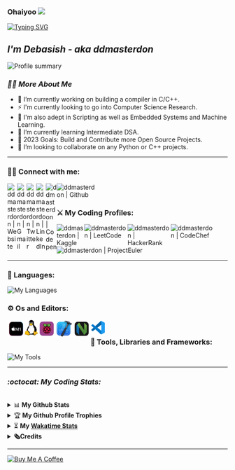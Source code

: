 ###  Ohaiyoo <img src="https://user-images.githubusercontent.com/42378118/110234147-e3259600-7f4e-11eb-95be-0c4047144dea.gif" width="30">

[![Typing SVG](https://readme-typing-svg.herokuapp.com?size=18&duration=1200&color=12D7F7&lines=Eat;Sleep;Code;Anime;Repeat&width=99&height=20&vCenter=true)](https://git.io/typing-svg)

## _I'm Debasish - aka ddmasterdon_


<p> 
  <img align="" alt="Profile summary" src="http://github-profile-summary-cards.vercel.app/api/cards/profile-details?username=debasish-dutta&theme=blueberry" />
<!--   <img align="right" alt="Profile gif" src="https://media.giphy.com/media/v1.Y2lkPTc5MGI3NjExMmU1MmIxMjUxMzg3NGQ3ZDdiZjhiODU0YzNjMDkyMmJhN2Y4NDgwZSZlcD12MV9pbnRlcm5hbF9naWZzX2dpZklkJmN0PWc/KGhpQ5NMoWKQurlHwI/giphy.gif" /> -->
</p>

<!-- <iframe src="https://giphy.com/embed/KGhpQ5NMoWKQurlHwI" width="478" height="480" frameBorder="0" class="giphy-embed" allowFullScreen></iframe><p><a href="https://giphy.com/gifs/tech-programming-backend-KGhpQ5NMoWKQurlHwI">via GIPHY</a></p> -->

### _🕵️‍♂️ More About Me_
- 🔭 I’m currently working on building a compiler in C/C++.
- ⚡ I'm currently looking to go into Computer Science Research. 
- 🦖 I'm also adept in Scripting as well as Embedded Systems and Machine Learning.
- 🌱 I’m currently learning Intermediate DSA.
- 🥅 2023 Goals: Build and Contribute more Open Source Projects.
- 👯 I’m looking to collaborate on any Python or C++ projects.
<!---- 🤔 I’m looking for help with ...
<!---- 💬 Ask me about ...
<!---- 📫 How to reach me: ...
<!---- 😄 Pronouns: ...
<!---- ⚡ Fun fact: ... --->

---

### 🫰🏻 Connect with me: 

[<img align="left" alt="ddmasterdon | Website" width="22px" src="https://cdn4.iconfinder.com/data/icons/essentials-74/24/004_-_Website-512.png" />][website]
<a href="mailto:ddmasterdon@gmail.com"> <img align="left" alt="ddmasterdon | Gmail" width="22px" src="https://cdn1.iconfinder.com/data/icons/google-new-logos-1/32/gmail_new_logo-512.png"/></a>
[<img align="left" alt="ddmasterdon | Twitter" width="22px" src="https://cdn2.iconfinder.com/data/icons/social-media-2285/512/1_Twitter_colored_svg-256.png" target="_blank"/>][twitter] 
<!-- ![Twitter](https://img.shields.io/twitter/follow/ddmasterdon?label=Follow&style=social) --->
[<img align="left" alt="ddmasterdon | LinkedIn" width="22px" src="https://cdn2.iconfinder.com/data/icons/social-media-2285/512/1_Linkedin_unofficial_colored_svg-256.png" target="_blank"/>][linkedin]
<!-- [<img align="left" alt="ddmasterdon | Instagram" width="22px" src="https://cdn2.iconfinder.com/data/icons/social-media-2285/512/1_Instagram_colored_svg_1-256.png" target="_blank"/>][instagram] --->
[<img align="left" alt="ddmasterdon | Codepen" width="25px" src="https://cdn3.iconfinder.com/data/icons/popular-services-brands/512/codepen-512.png" target="_blank" />][codepen]
[<img align="left" alt="ddmasterdon | Github" width="89px" src="https://img.shields.io/github/followers/debasish-dutta?label=Follow&style=social" target="_blank" />][github]


<br />
<br />

### ⚔️ My Coding Profiles:

[<img align="left" alt="ddmasterdon | Kaggle" width="63px" src="https://www.kaggle.com/static/images/site-logo.svg" target="_blank" />][kaggle]
[<img align="left" alt="ddmasterdon | LeetCode" width="99px" src="https://theme.zdassets.com/theme_assets/9008406/036323c6afd10392aa5b7e3a2eb7557d17955c81.png" target="_blank"/>][leetCode]
[<img align="left" alt="ddmasterdon | HackerRank" width="99px" src="https://hrcdn.net/fcore/assets/brand/logo-new-white-green-a5cb16e0ae.svg" target="_blank"/>][hackerRank]
[<img align="left" alt="ddmasterdon | CodeChef" width="99px" src="https://cdn.codechef.com/images/cc-logo.svg"/>][codeChef]
[<img align="left" alt="ddmasterdon | ProjectEuler" width="220px" src="https://projecteuler.net/profile/ddmasterdon.png"/>][projectEuler]

<br />
<br />
<br />
<br />

---

### 🧮 Languages:

<!-- <img align="left" alt="C++" width="36px" src="https://raw.githubusercontent.com/github/explore/180320cffc25f4ed1bbdfd33d4db3a66eeeeb358/topics/cpp/cpp.png" />
<img align="left" alt="Python" width="36px" src="https://raw.githubusercontent.com/github/explore/80688e429a7d4ef2fca1e82350fe8e3517d3494d/topics/python/python.png" />
<img align="left" alt="C" width="36px" src="https://raw.githubusercontent.com/github/explore/f3e22f0dca2be955676bc70d6214b95b13354ee8/topics/c/c.png" />
<img align="left" alt="JS" width="36px" src="https://raw.githubusercontent.com/github/explore/80688e429a7d4ef2fca1e82350fe8e3517d3494d/topics/javascript/javascript.png" /> -->
![My Languages](https://skillicons.dev/icons?i=c,cpp,py,js,java)
<br />

### ⚙️ Os and Editors:

<img align="left" alt="macOs" width="40px" src="assets/icons/m1Mac.png" />
<img align="left" alt="linux" width="30px" src="assets/icons/Tux.png" />
<img align="left" alt="Pi" padding-right="40px" width="40px" src="assets/icons/RPi.png" />
<img align="left" alt="xCode" width="40px" src="assets/icons/xcode.png" />
<img align="left" alt="nVim" width="40px" src="assets/icons/nvim.png" />
<img align="left" alt="Visual Studio Code" width="35px" src="assets/icons/vsc.png" />

<br />

### 🧰 Tools, Libraries and Frameworks:

<!-- <img align="left" alt="Tensorflow" width="26px" src="https://raw.githubusercontent.com/github/explore/80688e429a7d4ef2fca1e82350fe8e3517d3494d/topics/tensorflow/tensorflow.png" />
<img align="left" alt="Gatsby" width="26px" src="https://raw.githubusercontent.com/github/explore/e94815998e4e0713912fed477a1f346ec04c3da2/topics/gatsby/gatsby.png" />
<img align="left" alt="Sckit-learn" width="26px" src="https://upload.wikimedia.org/wikipedia/commons/thumb/0/05/Scikit_learn_logo_small.svg/220px-Scikit_learn_logo_small.svg.png" />
<img align="left" alt="Anaconda" width="26px" src="https://avatars2.githubusercontent.com/u/1158637?s=200&v=4" />
<img align="left" alt="jupyter" width="26px" src="https://raw.githubusercontent.com/github/explore/80688e429a7d4ef2fca1e82350fe8e3517d3494d/topics/jupyter-notebook/jupyter-notebook.png" />
<img align="left" alt="GitHub" width="26px" src="https://raw.githubusercontent.com/github/explore/78df643247d429f6cc873026c0622819ad797942/topics/github/github.png" />
<img align="left" alt="HTML5" width="26px" src="https://raw.githubusercontent.com/github/explore/80688e429a7d4ef2fca1e82350fe8e3517d3494d/topics/terminal/terminal.png" /> -->
![My Tools](https://skillicons.dev/icons?i=git,vim,bash,cmake,md,bots,html,css,latex,nextjs,graphql,tailwind,mongodb,flask,gatsby,postgres,tensorflow,pytorch,ps,arduino&perline=10)
<br />

---

### _:octocat: My Coding Stats:_

<br>

<div> 
  
  <details>
  <summary>📊 <b>My Github Stats</b></summary>
 <br />
 <p align="center">
<!--  <a href="https://github.com/abhinandanraj">
<img align="" alt="Stats" src="https://github-readme-stats-ddmasterdon.vercel.app/api?username=debasish-dutta&count_private=true&show_icons=true&theme=cobalt" />
  </a>
  <a href="https://github.com/abhinandanraj/github-readme-stats">
<img align="right" alt="languages" src="https://github-readme-stats-ddmasterdon.vercel.app/api/top-langs/?username=debasish-dutta&theme=aura&layout=compact&hide=php" />
  </a>
 </p> -->
<!--
| 📃 | 🖋️ |
| :---: | :---: |
| ![Stats](https://github-readme-stats-ddmasterdon.vercel.app/api?username=debasish-dutta&count_private=true&show_icons=true&theme=cobalt) | ![Languages](https://github-readme-stats-ddmasterdon.vercel.app/api/top-langs/?username=debasish-dutta&theme=aura&layout=compact&hide=php) |
| ![Contribution Graph](https://github-readme-activity-graph-virid.vercel.app/graph?username=debasish-dutta&custom_title=My%20Contribution%20Graph%&theme=tokyo-night&hide_border=true&radius=10) | |
-->
<table>
  <thead>
        <tr>
            <th>📈</th>
            <th>🖋</th>
        </tr>
    </thead>
  <tbody>
  <tr>
    <td  align="center" width="50%"><img alt="github Stats" height="100%" width="100%" src="https://github-readme-stats-ddmasterdon.vercel.app/api?username=debasish-dutta&count_private=true&show_icons=true&theme=cobalt" /></td>
   <td align="center" width="50%"><img alt="github lang" height="50%" width="75%" src="https://github-readme-stats-ddmasterdon.vercel.app/api/top-langs/?username=debasish-dutta&theme=aura&layout=compact&hide=php" /></td>
  </tr>
  <tr>
      <td align="center" colspan="2"><img alt="contrib graph" height="50%" width="100%" src="https://github-readme-activity-graph-virid.vercel.app/graph?username=debasish-dutta&custom_title=My%20Contribution%20Graph%&theme=tokyo-night&hide_border=true&radius=10" /></td>
   </tr> 
  </tbody>
</table>

</p>
  </details>
  <details>
 <summary>🏆 <b>My Github Profile Trophies</b></summary>
 <br />
 <p align="center">
   <img width="800" align="center" src="https://github-profile-trophy.vercel.app/?username=debasish-dutta&theme=chalk&no-bg=true&rank=-C"/>
 </p>
</details>
  <details>
 <summary>⏳ <b>My <a href="https://wakatime.com/@ddmasterdon">Wakatime  Stats</a> </b></summary>
 <br />
<p align="center">
<!---
   <img align="center" width="" src="https://github-readme-stats-ddmasterdon.vercel.app/api/wakatime?username=ddmasterdon&layout=compact&theme=dracula&range=all_time"/>
    <br />
    <img align="center" src="https://wakatime.com/share/@ddmasterdon/7298dde4-3a97-4215-8f72-d45c3b46500b.svg"/>
  
 </p> -->
<!--
| 📈 | 🖋 |
| :---: | :---: |
| <img alt="Wakatime Stats" height="100%" width="50%" src="https://github-readme-stats-ddmasterdon.vercel.app/api/wakatime?username=ddmasterdon&layout=compact&theme=dracula&range=all_time" /> | <img alt="wt editors" height="100%" width="50%" src="https://wakatime.com/share/@ddmasterdon/5b28b5ee-03ea-4f20-93fc-b3d4881e4989.svg" /> |
| Weekly Contribution Graph | Hourly Contribution |
| <img height="100%" width="50%" src="https://github-readme-activity-graph-virid.vercel.app/graph?username=debasish-dutta&custom_title=My%20Contribution%20Graph%&theme=tokyo-night&hide_border=true&radius=10"/> | <img height="100%" width="50%" alt="wt editors" src="https://wakatime.com/share/@ddmasterdon/5b28b5ee-03ea-4f20-93fc-b3d4881e4989.svg" /> |
| Hourly Contribution | Editors used over the past year | 
| <img height="100%" width="50%" alt="wt graph" src="https://wakatime.com/share/@ddmasterdon/2c3ae9b2-1aa6-4209-9bbf-8e178304ba01.svg" /> | <img height="100%" width="50%" alt="wt editors" src="https://wakatime.com/share/@ddmasterdon/5b28b5ee-03ea-4f20-93fc-b3d4881e4989.svg" /> |
-->
<table>
    <thead>
        <tr>
             <th>📈 Languages over Past Year</th>
            <th>🖋 Languages over Past Month</th>
        </tr>
    </thead>
    <tbody>
        <tr>
            <td width="50%"><img alt="Wakatime yearly Stats" width="100%" src="https://github-readme-stats-ddmasterdon.vercel.app/api/wakatime?username=ddmasterdon&layout=compact&theme=dracula&range=all_time&hide_title=true" /></td>
          <td width="50%"> <img alt="Wakatime Monthly Stats"  width="100%" src="https://wakatime.com/share/@ddmasterdon/acb68d36-f856-4713-9989-a77fb78daaa1.svg" /></td>
        </tr>
      <tr>
        <td align="center">Editors used over the past year</td>
        <td align="center">Coding Activity over Past Year</td>
      </tr>
      <tr>
       <td width="30%" align="center"><img alt="wt editors" height="50%" width="100%" src="https://wakatime.com/share/@ddmasterdon/5b28b5ee-03ea-4f20-93fc-b3d4881e4989.svg" /></td>
        <td width="70%"> <img height="100%" width="100%" alt="wt graph" src="https://wakatime.com/share/@ddmasterdon/2c3ae9b2-1aa6-4209-9bbf-8e178304ba01.svg" /> </td>
      </tr>
<!--       <tr>
       <th>📈 Coding Activity over Past Year</th>
            <th>🖋 Coding Activity over Past Month</th>
      </tr>
      <tr>
      <td ><img height="100%" width="100%" alt="wt graph" src="https://wakatime.com/share/@ddmasterdon/2c3ae9b2-1aa6-4209-9bbf-8e178304ba01.svg" /></td>
      <td width="50%"><img height="100%" width="100%" alt="wt graph" src="https://wakatime.com/share/@ddmasterdon/2c3ae9b2-1aa6-4209-9bbf-8e178304ba01.svg" /></td>
  </tr> -->
    </tbody>
</table>
<!-- <table>
  <thead>
        <tr>
            <th>📈 Languages over Past Year</th>
            <th>🖋 Languages over Past Month</th>
        </tr>
    </thead>
  <tbody>
  <tr>
    <td rowspan="3" width="50%"><img alt="Wakatime Stats" height="100%" width="100%" src="https://github-readme-stats-ddmasterdon.vercel.app/api/wakatime?username=ddmasterdon&layout=compact&theme=dracula&range=all_time" /></td>
   <td><img alt="wt editors" height="50%" width="50%" src="https://wakatime.com/share/@ddmasterdon/5b28b5ee-03ea-4f20-93fc-b3d4881e4989.svg" /></td>
  </tr>
  <tr>
    <td align="center">Editors used over the past year</td>
   <tr>
      <td><img alt="wt editors" height="50%" width="50%" src="https://wakatime.com/share/@ddmasterdon/5b28b5ee-03ea-4f20-93fc-b3d4881e4989.svg" /></td>
   </tr> 
  </tr>
  <tr>
    <td align="center" colspan="2">Weekly Contribution</td>
  </tr>
  <tr>
    <td colspan="2"><img height="100%" width="100%" src="https://github-readme-activity-graph-virid.vercel.app/graph?username=debasish-dutta&custom_title=My%20Contribution%20Graph%&theme=tokyo-night&hide_border=true&radius=10"/></td>
  </tr>
  <tr>
    <td align="center" colspan="2">Hourly Contribution</td>
  </tr>
  <tr>
    <td colspan="2"><img height="100%" width="100%" alt="wt graph" src="https://wakatime.com/share/@ddmasterdon/2c3ae9b2-1aa6-4209-9bbf-8e178304ba01.svg" /></td>
  </tr>
  </tbody>
</table> -->


</p>
</details>
   <details>
 <summary> <b>🗞️Credits</b></summary>
 <br />
 <p align="center">
<!--    <a href="https://wakatime.com/@ddmasterdon">
   <img width="" src="https://github-readme-activity-graph-virid.vercel.app/graph?username=debasish-dutta&custom_title=My%20Contribution%20Graph%&theme=tokyo-night&hide_border=true&radius=10"/>
  </a> -->

Comming Soon!!
<!--
- Inspired by [John Doe's Profile](https://github.com/johndoe)
- Help and guidance from [Jane Smith](https://github.com/janesmith)
 -->
 </p>
</details>
  
<!-- <img align="" alt="Stats" src="https://github-readme-stats-ddmasterdon.vercel.app/api?username=debasish-dutta&count_private=true&show_icons=true&theme=cobalt" /> -->
<!-- <img align="right" alt="languages" src="https://github-readme-stats-ddmasterdon.vercel.app/api/top-langs/?username=debasish-dutta&theme=aura&layout=compact&hide=php" /> -->
<!-- <img align="right" alt="languages" src="http://github-profile-summary-cards.vercel.app/api/cards/productive-time?username=vn7n24fzkq&theme=default&utcOffset=8" /> -->
</div>

<!-- [![ddmasterdon's wakatime stats](http://github-readme-stats-ddmasterdon.vercel.app/api/wakatime?username=ddmasterdon&layout=compact&theme=dracula&range=all_time)](https://wakatime.com/@ddmasterdon) -->

---
<a align="left" href="https://www.buymeacoffee.com/ddmasterdon" target="_blank"><img src="https://www.buymeacoffee.com/assets/img/guidelines/download-assets-sm-1.svg" alt="Buy Me A Coffee" height="41" width="174"></a>


[website]: https://debasishdutta.is-a.dev/
[Github]: https://github.com/debasish-dutta
[Kaggle]: https://www.kaggle.com/ddmasterdon
[twitter]: https://twitter.com/ddmasterdon
[codepen]: https://codepen.io/ddmasterdon
[youtube]: https://youtube.com/ddmasterdon
[instagram]: https://instagram.com/ddmasterdon
[linkedin]: https://linkedin.com/in/debasish-
[leetCode]: https://leetcode.com/ddmasterdon/
[hackerRank]: https://www.hackerrank.com/ddmasterdon
[projectEuler]: https://projecteuler.net/
[codeChef]: https://www.codechef.com/users/ddmasterdon
